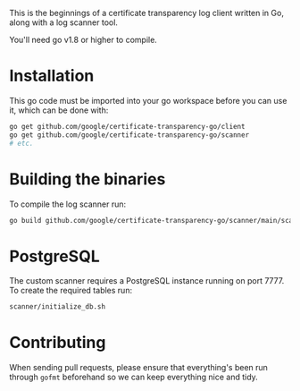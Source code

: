 This is the beginnings of a certificate transparency log
client written in Go, along with a log scanner tool.

You'll need go v1.8 or higher to compile.

# Installation

This go code must be imported into your go workspace before you can
use it, which can be done with:

```bash
go get github.com/google/certificate-transparency-go/client
go get github.com/google/certificate-transparency-go/scanner
# etc.
```

# Building the binaries

To compile the log scanner run:

```bash
go build github.com/google/certificate-transparency-go/scanner/main/scanner.go
```

# PostgreSQL

The custom scanner requires a PostgreSQL instance running on port 7777. To create the required tables run:

```bash
scanner/initialize_db.sh
```

# Contributing

When sending pull requests, please ensure that everything's been run
through ```gofmt``` beforehand so we can keep everything nice and
tidy.
